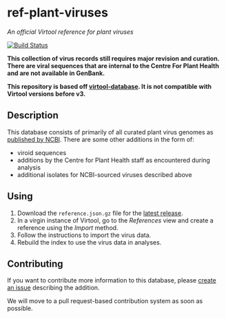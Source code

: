 # ref-plant-viruses

*An official Virtool reference for plant viruses*

[![Build Status](https://travis-ci.org/virtool/ref-plant-viruses.svg?branch=master)](https://travis-ci.org/virtool/ref-plant-viruses)

**This collection of virus records still requires major revision and curation. There are viral sequences that are
internal to the Centre For Plant Health and are not available in GenBank.**

**This repository is based off [virtool-database](https://github.com/virtool/virtool-database). It is not compatible with Virtool versions before v3.**

## Description

This database consists of primarily of all curated plant virus genomes as
[published by NCBI](https://www.ncbi.nlm.nih.gov/genomes/GenomesGroup.cgi?taxid=10239). There are some other additions
in the form of:

- viroid sequences
- additions by the Centre for Plant Health staff as encountered during analysis
- additional isolates for NCBI-sourced viruses described above 

## Using

1. Download the ``reference.json.gz`` file for the [latest release](https://github.com/virtool/virtool-database/releases/latest).
2. In a virgin instance of Virtool, go to the *References* view and create a reference using the *Import* method.
3. Follow the instructions to import the virus data.
4. Rebuild the index to use the virus data in analyses.

## Contributing

If you want to contribute more information to this database, please
[create an issue](https://github.com/virtool/ref-plant-viruses/issues/new) describing the addition.

We will move to a pull request-based contribution system as soon as possible.
